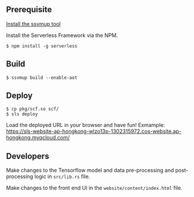 
## Prerequisite

[Install the ssvmup tool](https://www.secondstate.io/articles/ssvmup/)

Install the Serverless Framework via the NPM.

```
$ npm install -g serverless
```

## Build

```
$ ssvmup build --enable-aot
```

## Deploy

```
$ cp pkg/scf.so scf/
$ sls deploy
```

Load the deployed URL in your browser and have fun! Exmample: https://sls-website-ap-hongkong-wlzo13p-1302315972.cos-website.ap-hongkong.myqcloud.com/

## Developers

Make changes to the Tensorflow model and data pre-processing and post-processing logic in `src/lib.rs` file.

Make changes to the front end UI in the `website/content/index.html` file.



